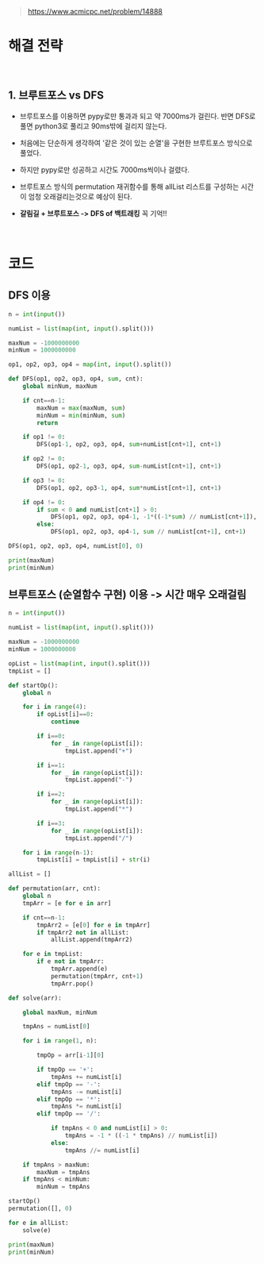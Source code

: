 > [ https://www.acmicpc.net/problem/14888 ]( https://www.acmicpc.net/problem/14888 )   

# 해결 전략

</br>

## 1.  브루트포스 vs DFS

- 브루트포스를 이용하면 pypy로만 통과과 되고 약 7000ms가 걸린다. 반면 DFS로 풀면 python3로 풀리고 90ms밖에 걸리지 않는다.

- 처음에는 단순하게 생각하여 '같은 것이 있는 순열'을 구현한 브루트포스 방식으로 풀었다.
- 하지만 pypy로만 성공하고 시간도 7000ms씩이나 걸렸다.
- 브루트포스 방식의 permutation 재귀함수를 통해 allList 리스트를 구성하는 시간이 엄청 오래걸리는것으로 예상이 된다.

- **갈림길 + 브루트포스 -> DFS of 백트래킹** 꼭 기억!!


</br>

# 코드

## DFS 이용

```python
n = int(input())

numList = list(map(int, input().split()))

maxNum = -1000000000
minNum = 1000000000

op1, op2, op3, op4 = map(int, input().split())

def DFS(op1, op2, op3, op4, sum, cnt):
    global minNum, maxNum

    if cnt==n-1:
        maxNum = max(maxNum, sum)
        minNum = min(minNum, sum)
        return

    if op1 != 0:
        DFS(op1-1, op2, op3, op4, sum+numList[cnt+1], cnt+1)

    if op2 != 0:
        DFS(op1, op2-1, op3, op4, sum-numList[cnt+1], cnt+1)

    if op3 != 0:
        DFS(op1, op2, op3-1, op4, sum*numList[cnt+1], cnt+1)

    if op4 != 0:
        if sum < 0 and numList[cnt+1] > 0:
            DFS(op1, op2, op3, op4-1, -1*((-1*sum) // numList[cnt+1]), cnt+1)
        else:
            DFS(op1, op2, op3, op4-1, sum // numList[cnt+1], cnt+1)

DFS(op1, op2, op3, op4, numList[0], 0)

print(maxNum)
print(minNum)
```

## 브루트포스 (순열함수 구현) 이용 -> 시간 매우 오래걸림

```python
n = int(input())

numList = list(map(int, input().split()))

maxNum = -1000000000
minNum = 1000000000

opList = list(map(int, input().split()))
tmpList = []

def startOp():
    global n

    for i in range(4):
        if opList[i]==0:
            continue

        if i==0:
            for _ in range(opList[i]):
                tmpList.append("+")

        if i==1:
            for _ in range(opList[i]):
                tmpList.append("-")

        if i==2:
            for _ in range(opList[i]):
                tmpList.append("*")

        if i==3:
            for _ in range(opList[i]):
                tmpList.append("/")

    for i in range(n-1):
        tmpList[i] = tmpList[i] + str(i)

allList = []

def permutation(arr, cnt):
    global n
    tmpArr = [e for e in arr]

    if cnt==n-1:
        tmpArr2 = [e[0] for e in tmpArr]
        if tmpArr2 not in allList:
            allList.append(tmpArr2)

    for e in tmpList:
        if e not in tmpArr:
            tmpArr.append(e)
            permutation(tmpArr, cnt+1)
            tmpArr.pop()

def solve(arr):

    global maxNum, minNum

    tmpAns = numList[0]

    for i in range(1, n):

        tmpOp = arr[i-1][0]

        if tmpOp == '+':
            tmpAns += numList[i]
        elif tmpOp == '-':
            tmpAns -= numList[i]
        elif tmpOp == '*':
            tmpAns *= numList[i]
        elif tmpOp == '/':

            if tmpAns < 0 and numList[i] > 0:
                tmpAns = -1 * ((-1 * tmpAns) // numList[i])
            else:
                tmpAns //= numList[i]

    if tmpAns > maxNum:
        maxNum = tmpAns
    if tmpAns < minNum:
        minNum = tmpAns        

startOp()
permutation([], 0)

for e in allList:
    solve(e)

print(maxNum)
print(minNum)
```